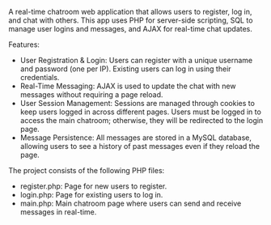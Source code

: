 A real-time chatroom web application that allows users to register, log in, and chat with others. This app uses PHP for server-side scripting, SQL to manage user logins and messages, and AJAX for real-time chat updates.

Features:
- User Registration & Login: Users can register with a unique username and password (one per IP). Existing users can log in using their credentials.
- Real-Time Messaging: AJAX is used to update the chat with new messages without requiring a page reload.
- User Session Management: Sessions are managed through cookies to keep users logged in across different pages. Users must be logged in to access the main chatroom; otherwise, they will be redirected to the login page.
- Message Persistence: All messages are stored in a MySQL database, allowing users to see a history of past messages even if they reload the page.

The project consists of the following PHP files:

- register.php: Page for new users to register.
- login.php: Page for existing users to log in.
- main.php: Main chatroom page where users can send and receive messages in real-time.
